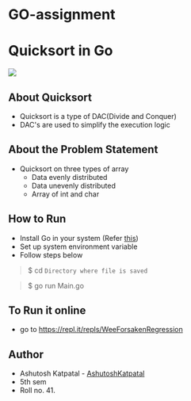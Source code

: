 # GO-assignment
# Quicksort in Go

![](https://img.shields.io/badge/Made%20with-Go-blue/?style=for-the-badge&logo=appveyor)

## About Quicksort
- Quicksort is a type of DAC(Divide and Conquer)
 - DAC's are used to simplify the execution logic

## About the Problem Statement
- Quicksort on three types of array
  - Data evenly distributed
  - Data unevenly distributed
  - Array of int and char
 
## How to Run
- Install Go in your system (Refer <a href="https://golang.org/">this</a>)
- Set up system environment variable
- Follow steps below
> $ cd `Directory where file is saved`

> $ go run Main.go
## To Run it online
 - go to https://repl.it/repls/WeeForsakenRegression

## Author
- Ashutosh Katpatal - [AshutoshKatpatal](https://github.com/AshutoshKatpatal)
- 5th sem
- Roll no. 41.
